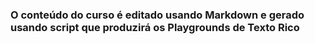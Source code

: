 ### O conteúdo do curso é editado usando Markdown e gerado usando script que produzirá os Playgrounds de Texto Rico

